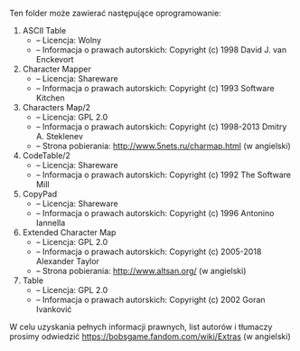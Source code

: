 Ten folder może zawierać następujące oprogramowanie:

1. ASCII Table
   - – Licencja: Wolny
   - – Informacja o prawach autorskich: Copyright (c) 1998 David J. van Enckevort
2. Character Mapper
   - – Licencja: Shareware
   - – Informacja o prawach autorskich: Copyright (c) 1993 Software Kitchen
3. Characters Map/2
   - – Licencja: GPL 2.0
   - – Informacja o prawach autorskich: Copyright (c) 1998-2013 Dmitry A. Steklenev
   - – Strona pobierania: http://www.5nets.ru/charmap.html (w angielski)
4. CodeTable/2
   - – Licencja: Shareware
   - – Informacja o prawach autorskich: Copyright (c) 1992 The Software Mill
5. CopyPad
   - – Licencja: Shareware
   - – Informacja o prawach autorskich: Copyright (c) 1996 Antonino Iannella
6. Extended Character Map
   - – Licencja: GPL 2.0
   - – Informacja o prawach autorskich: Copyright (c) 2005-2018 Alexander Taylor
   - – Strona pobierania: http://www.altsan.org/ (w angielski)
7. Table
   - – Licencja: GPL 2.0
   - – Informacja o prawach autorskich: Copyright (c) 2002 Goran Ivanković

W celu uzyskania pełnych informacji prawnych, list autorów i tłumaczy prosimy odwiedzić https://bobsgame.fandom.com/wiki/Extras (w angielski)
